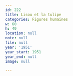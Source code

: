 ```yaml
---
id: 222
title: Lisou et la tulipe
categories: Figures humaines
w: 60
h: 40
location: null
note: null
file: null
year: '1951'
year_start: 1951
year_end: null
image: null

---
```

